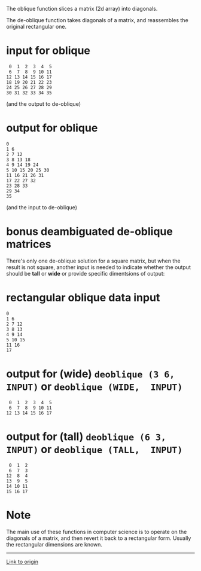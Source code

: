 The oblique function slices a matrix (2d array) into diagonals.

The de-oblique function takes diagonals of a matrix, and reassembles the original rectangular one.


# input for oblique
     0  1  2  3  4  5
     6  7  8  9 10 11
    12 13 14 15 16 17
    18 19 20 21 22 23
    24 25 26 27 28 29
    30 31 32 33 34 35

(and the output to de-oblique)


# output for oblique

    0               
    1 6             
    2 7 12          
    3 8 13 18       
    4 9 14 19 24    
    5 10 15 20 25 30
    11 16 21 26 31  
    17 22 27 32     
    23 28 33        
    29 34           
    35              

(and the input to de-oblique)

# bonus deambiguated de-oblique matrices

There's only one de-oblique solution for a square matrix, but when the result is not square, another input is needed to indicate whether the output should be **tall** or **wide** or provide specific dimentsions of output:

# rectangular oblique data input
    0      
    1 6    
    2 7 12 
    3 8 13 
    4 9 14 
    5 10 15
    11 16  
    17   

# output for (wide) `deoblique (3 6,  INPUT)` or `deoblique (WIDE,  INPUT)`
     
     0  1  2  3  4  5
     6  7  8  9 10 11
    12 13 14 15 16 17

# output for (tall) `deoblique (6 3,  INPUT)` or `deoblique (TALL,  INPUT)`

     0  1  2
     6  7  3
    12  8  4
    13  9  5
    14 10 11
    15 16 17


# Note

The main use of these functions in computer science is to operate on the diagonals of a matrix, and then revert it back to a rectangular form.  Usually the rectangular dimensions are known.

---

[Link to origin](https://www.reddit.com/r/dailyprogrammer/48a4pu)
